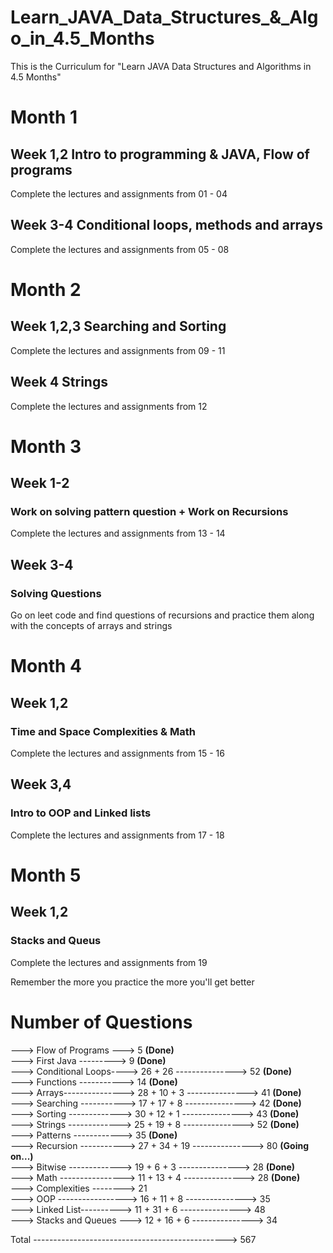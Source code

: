 #  Learn_JAVA_Data_Structures_&_Algo_in_4.5_Months
This is the Curriculum for "Learn JAVA Data Structures and Algorithms in 4.5 Months"

# Month 1
## Week 1,2 Intro to programming & JAVA, Flow of programs
Complete the lectures and assignments from 01 - 04

## Week 3-4 Conditional loops, methods and arrays 
Complete the lectures and assignments from 05 - 08

# Month 2
## Week 1,2,3 Searching and Sorting
Complete the lectures and assignments from 09 - 11

## Week 4 Strings
Complete the lectures and assignments from 12

# Month 3
## Week 1-2
### Work on solving pattern question + Work on Recursions
Complete the lectures and assignments from 13 - 14

## Week 3-4
### Solving Questions
Go on leet code and find questions of recursions and practice them along with the concepts of arrays and strings

# Month 4
## Week 1,2
### Time and Space Complexities & Math
Complete the lectures and assignments from 15 - 16

## Week 3,4
### Intro to OOP and Linked lists
Complete the lectures and assignments from 17 - 18

# Month 5
## Week 1,2
### Stacks and Queus
Complete the lectures and assignments from 19

Remember the more you practice the more you'll get better

# Number of Questions

---> Flow of Programs ---> 5  __(Done)__ <br />
---> First Java ---------> 9  __(Done)__ <br />
---> Conditional Loops----> 26 + 26 ---------------> 52 __(Done)__ <br />
---> Functions -----------> 14  __(Done)__ <br />
---> Arrays---------------> 28 + 10 + 3 ---------------> 41 __(Done)__ <br />
---> Searching -----------> 17 + 17 + 8 ---------------> 42 __(Done)__ <br />
---> Sorting -------------> 30 + 12 + 1 ---------------> 43 __(Done)__ <br />
---> Strings -------------> 25 + 19 + 8 ---------------> 52 __(Done)__ <br />
---> Patterns ------------> 35  __(Done)__ <br />
---> Recursion -----------> 27 + 34 + 19 ---------------> 80 __(Going on...)__  <br />
---> Bitwise -------------> 19 + 6 + 3 ---------------> 28 __(Done)__ <br />
---> Math ----------------> 11 + 13 + 4 ---------------> 28  __(Done)__ <br />
---> Complexities --------> 21  <br />
---> OOP -----------------> 16 + 11 + 8 ---------------> 35 <br />
---> Linked List----------> 11 + 31 + 6 ---------------> 48 <br />
---> Stacks and Queues ---> 12 + 16 + 6 ---------------> 34 <br />


Total ------------------------------------------------> 567


